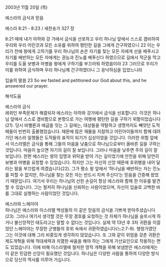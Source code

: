 2003년 11월 20일 (목)

에스라의 금식과 믿음



에스라 8:21 - 8:23 / 새찬송가 327 장


8:21 때에 내가 아하와 강 가에서 금식을 선포하고 우리 하나님 앞에서 스스로 겸비하여 우리와 우리 어린것과 모든 소유를 위하여 평탄한 길을 그에게 간구하였으니 
22 이는 우리가 전에 왕에게 고하기를 우리 하나님의 손은 자기를 찾는 모든 자에게 선을 베푸시고 자기를 배반하는 모든 자에게는 권능과 진노를 베푸신다 하였으므로 길에서 적군을 막고 우리를 도울 보병과 마병을 왕에게 구하기를 부끄러워 하였음이라 
23 그러므로 우리가 이를 위하여 금식하며 우리 하나님께 간구하였더니 그 응낙하심을 입었느니라 

입술의 말씀
23 So we fasted and petitioned our God about this, and he answered our prayer.

해석도움





에스라의 금식  
레위인 부족문제가 해결되자 에스라는 아하와 강가에서 금식을 선포합니다. 이것은 하나님 앞에서 스스로 겸비함으로 본향으로 가는 여행에 평탄한 길을 구하기 위함이었습니다(21). 당시 바벨론과 애굽을 잇는 그 길에는, 대상들을 약탈하고 생명까지도 빼앗던 도적떼들이  빈번히 출몰했었습니다. 때문에 많은 재물을 지참하고 어린아이들까지 함께 데려가던 에스라 일행들은 도적들의 표적이 되기가 십상이었을 것입니다. 이러한 위험 앞에서 이스라엘은 금식을 통해 그들의 마음을 낮춤으로 하나님으로부터 올바른 길을 구하는 것입니다. 마음이 높으면 자기의 길이 잘 보입니다. 그러나 마음을 낮추면 주의 길이 잘 보입니다. 한편 에스라는 왕의 임명과 위탁을 받아 가는 길이었기에 안전을 위해 당연히 보병과 마병을 요청할 수 있었습니다. 하지만 그는 자신의 신앙 때문에 호위병을 내어 달라는 말을 부끄럽게 여겼습니다(22). 그가 평소 왕 앞에서 ‘하나님을 배반하는 자는 진노를 피할 수 없지만, 하나님을 찾는 모든 자는 반드시 지켜 주신다’는 믿음을 간증해 왔었기 때문입니다. 여기서 우리는 하나님의 선한 손길이 항상 에스라와 함께 한 이유를 발견할 수 있습니다. 그는 철저히 하나님을 신뢰하는 사람이었으며, 자신이 입술로 고백한 바를 그대로 실행하는 사람이었던 것입니다. 

에스라와 느헤미야  
하나님은 에스라와 이스라엘 백성들의 이 같은 믿음의 금식을 기쁘게 받아주셨습니다(23). 그러나 여기서 생각할 것은 무장 경호를 요청하는 것 자체가 하나님을 슬프시게 하거나 불신앙적인 태도라고는 말할 수 없다는 것입니다. 실제 약 13년 후 3차 귀환을 이끌었던 느헤미야는 무장한 군병들의 호위 속에서 귀환하였습니다(느2:7-9). 행정가였던 그는 이것에 대해 그리 비중있게 생각하지 않았습니다. 또 그와 같이 위엄을 갖춘 귀환은 제도개혁을 위해 적대세력과 치열한 싸움을 해야 하는 그에게 가산요인으로 작용하는 면도 있었습니다. 이에 비해 이스라엘에 철저한 영적 개혁을 위해 보냄받은 에스라에게는 이 같은 민감한 신앙이 필요했던 것입니다. 하나님은 다양한 사람을 통하여 다양한 방식으로 당신의 역사를 이루어 가십니다.